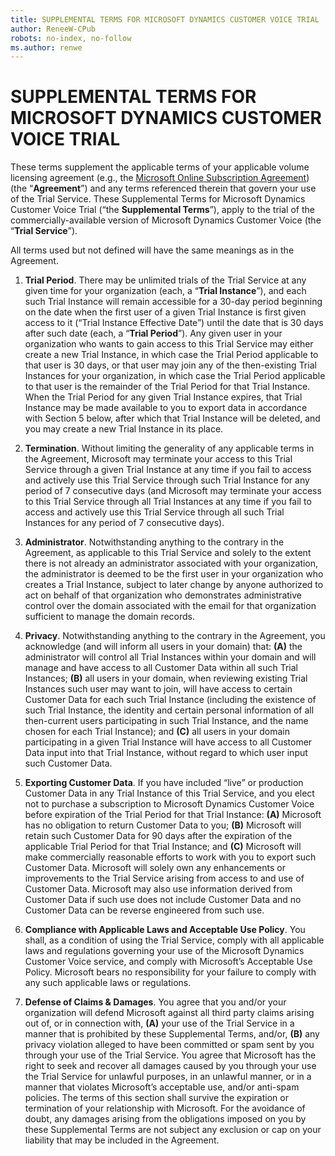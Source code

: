 ```yaml
---
title: SUPPLEMENTAL TERMS FOR MICROSOFT DYNAMICS CUSTOMER VOICE TRIAL
author: ReneeW-CPub
robots: no-index, no-follow
ms.author: renwe
---
```

# SUPPLEMENTAL TERMS FOR MICROSOFT DYNAMICS CUSTOMER VOICE TRIAL 

These terms supplement the applicable terms of your applicable volume licensing
agreement (e.g., the [Microsoft Online Subscription
Agreement](https://azure.microsoft.com/support/legal/subscription-agreement/))(the
“**Agreement**”) and any terms referenced therein that govern your use of the
Trial Service. These Supplemental Terms for Microsoft Dynamics Customer Voice
Trial (“the **Supplemental Terms**”), apply to the trial of the
commercially-available version of Microsoft Dynamics Customer Voice (the
“**Trial Service**”).

All terms used but not defined will have the same meanings as in the Agreement.

1. **Trial Period**. There may be unlimited trials of the Trial Service at any
given time for your organization (each, a “**Trial Instance**”), and each such
Trial Instance will remain accessible for a 30-day period beginning on the date
when the first user of a given Trial Instance is first given access to it
(“Trial Instance Effective Date”) until the date that is 30 days after such date
(each, a “**Trial Period**”). Any given user in your organization who wants to
gain access to this Trial Service may either create a new Trial Instance, in
which case the Trial Period applicable to that user is 30 days, or that user may
join any of the then-existing Trial Instances for your organization, in which
case the Trial Period applicable to that user is the remainder of the Trial
Period for that Trial Instance. When the Trial Period for any given Trial
Instance expires, that Trial Instance may be made available to you to export
data in accordance with Section 5 below, after which that Trial Instance will be
deleted, and you may create a new Trial Instance in its place.

2. **Termination**. Without limiting the generality of any applicable terms in
the Agreement, Microsoft may terminate your access to this Trial Service through
a given Trial Instance at any time if you fail to access and actively use this
Trial Service through such Trial Instance for any period of 7 consecutive days
(and Microsoft may terminate your access to this Trial Service through all Trial
Instances at any time if you fail to access and actively use this Trial Service
through all such Trial Instances for any period of 7 consecutive days).

3. **Administrator**. Notwithstanding anything to the contrary in the Agreement,
as applicable to this Trial Service and solely to the extent there is not
already an administrator associated with your organization, the administrator is
deemed to be the first user in your organization who creates a Trial Instance,
subject to later change by anyone authorized to act on behalf of that
organization who demonstrates administrative control over the domain associated
with the email for that organization sufficient to manage the domain records.

4. **Privacy**. Notwithstanding anything to the contrary in the Agreement, you
acknowledge (and will inform all users in your domain) that: **(A)** the
administrator will control all Trial Instances within your domain and will
manage and have access to all Customer Data within all such Trial Instances;
**(B)** all users in your domain, when reviewing existing Trial Instances such
user may want to join, will have access to certain Customer Data for each such
Trial Instance (including the existence of such Trial Instance, the identity and
certain personal information of all then-current users participating in such
Trial Instance, and the name chosen for each Trial Instance); and **(C)** all
users in your domain participating in a given Trial Instance will have access to
all Customer Data input into that Trial Instance, without regard to which user
input such Customer Data.

5. **Exporting Customer Data**. If you have included “live” or production
Customer Data in any Trial Instance of this Trial Service, and you elect not to
purchase a subscription to Microsoft Dynamics Customer Voice before expiration
of the Trial Period for that Trial Instance: **(A)** Microsoft has no obligation
to return Customer Data to you; **(B)** Microsoft will retain such Customer Data
for 90 days after the expiration of the applicable Trial Period for that Trial
Instance; and **(C)** Microsoft will make commercially reasonable efforts to
work with you to export such Customer Data. Microsoft will solely own any
enhancements or improvements to the Trial Service arising from access to and use
of Customer Data. Microsoft may also use information derived from Customer Data
if such use does not include Customer Data and no Customer Data can be reverse
engineered from such use.

6. **Compliance with Applicable Laws and Acceptable Use Policy**. You shall, as
a condition of using the Trial Service, comply with all applicable laws and
regulations governing your use of the Microsoft Dynamics Customer Voice service,
and comply with Microsoft’s Acceptable Use Policy. Microsoft bears no
responsibility for your failure to comply with any such applicable laws or
regulations.

7. **Defense of Claims & Damages**. You agree that you and/or your organization
will defend Microsoft against all third party claims arising out of, or in
connection with, **(A)** your use of the Trial Service in a manner that is
prohibited by these Supplemental Terms, and/or, **(B)** any privacy violation
alleged to have been committed or spam sent by you through your use of the Trial
Service. You agree that Microsoft has the right to seek and recover all damages
caused by you through your use the Trial Service for unlawful purposes, in an
unlawful manner, or in a manner that violates Microsoft’s acceptable use, and/or
anti-spam policies. The terms of this section shall survive the expiration or
termination of your relationship with Microsoft. For the avoidance of doubt, any
damages arising from the obligations imposed on you by these Supplemental Terms
are not subject any exclusion or cap on your liability that may be included in
the Agreement.


